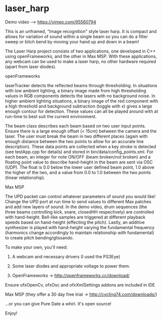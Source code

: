 laser_harp
==========

Demo video --> https://vimeo.com/95560794

This is an unframed, "Image recognition" style laser harp. It is compact and allows for variation of sound within a single beam so you can do a filter sweep or bitch bend by moving your hand up and down in a beam!

The Laser Harp project consists of two applications, one developed in C++ using openFrameworks, and the other in Max MSP. With these applications, any webcam can be used to make a laser harp, no other hardware required (apart from laser diodes).


openFrameworks

laserTracker detects the reflected beams through thresholding. In situations with low ambient lighting, a binary image made from high thresholding values in RGB components detects the lasers with no background noise. In higher ambient lighting situations, a binary image of the red component with a high threshold and background subtraction (toggle with x) gives a large enough contour for detection. These values can all be played around with at run-time to best suit the current environment.

The beam class describes each beam based on two user input points. Ensure there is a large enough offset (< 15cm) between the camera and the laser. The user must break the beam in two different places (again with enough distance between the two points to allow for an accurate line description). These data points are collected when a key stroke is detected (see testApp.cpp for details) and stored in bin/data/config_points.xml. For each beam, an integer for note ON/OFF (beam broken/not broken) and a floating point value to describe hand-height in the beam are sent via OSC (UDP). The float is 0.0 below the lower user defined beam point, 1.0 above the higher of the two, and a value from 0.0 to 1.0 between the two points (linear relationship).

Max MSP

The UPD packet can control whatever parameters of sound you would like! Change the UPD port at run time to send values to different Max patches and add new layers of sound. In the demo video, drum sequences (the three beams controlling kick, snare, closedHH respectively) are controlled with hand-height. Bell-like samples are triggered at different playback speeds based on hand-height (effecting the pitch). Lastly, an additive synthesizer is played with hand-height varying the fundamental frequency (harmonics change accordingly to maintain relationship with fundamental) to create pitch bending/glissando.

To make your own, you'll need:

1. A webcam and necessary drivers (I used the PS3Eye)

2. Some laser diodes and appropriate voltage to power them.

3. OpenFrameworks -> http://openframeworks.cc/download/

  Ensure ofxOpenCv, ofxOsc and ofxXmlSettings addons are included in IDE

  Max MSP (they offer a 30 day free trial -> http://cycling74.com/downloads/)

  ...or you can give Pure Date a whirl. It's open source!

Enjoy!

